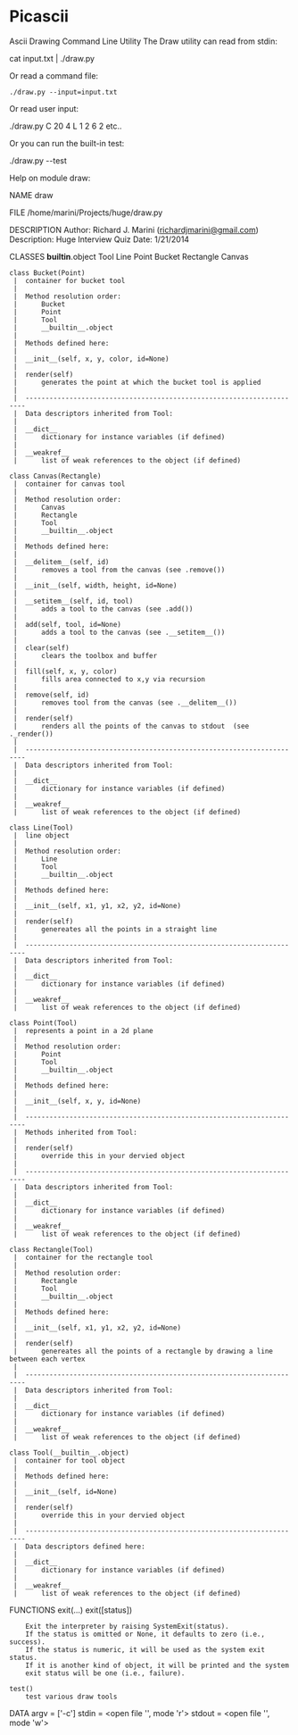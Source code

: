 Picascii
========

Ascii Drawing Command Line Utility
The Draw utility can read from stdin:

   cat input.txt | ./draw.py

Or read a command file:

    ./draw.py --input=input.txt

Or read user input:

   ./draw.py 
   C 20 4 <enter>
   L 1 2 6 2 <enter>
   etc..

Or you can run the built-in test:

   ./draw.py --test

Help on module draw:

NAME
    draw

FILE
    /home/marini/Projects/huge/draw.py

DESCRIPTION
    Author: Richard J. Marini (richardjmarini@gmail.com)
    Description: Huge Interview Quiz
    Date: 1/21/2014

CLASSES
    __builtin__.object
        Tool
            Line
            Point
                Bucket
            Rectangle
                Canvas
    
    class Bucket(Point)
     |  container for bucket tool
     |  
     |  Method resolution order:
     |      Bucket
     |      Point
     |      Tool
     |      __builtin__.object
     |  
     |  Methods defined here:
     |  
     |  __init__(self, x, y, color, id=None)
     |  
     |  render(self)
     |      generates the point at which the bucket tool is applied
     |  
     |  ----------------------------------------------------------------------
     |  Data descriptors inherited from Tool:
     |  
     |  __dict__
     |      dictionary for instance variables (if defined)
     |  
     |  __weakref__
     |      list of weak references to the object (if defined)
    
    class Canvas(Rectangle)
     |  container for canvas tool
     |  
     |  Method resolution order:
     |      Canvas
     |      Rectangle
     |      Tool
     |      __builtin__.object
     |  
     |  Methods defined here:
     |  
     |  __delitem__(self, id)
     |      removes a tool from the canvas (see .remove())
     |  
     |  __init__(self, width, height, id=None)
     |  
     |  __setitem__(self, id, tool)
     |      adds a tool to the canvas (see .add())
     |  
     |  add(self, tool, id=None)
     |      adds a tool to the canvas (see .__setitem__())
     |  
     |  clear(self)
     |      clears the toolbox and buffer
     |  
     |  fill(self, x, y, color)
     |      fills area connected to x,y via recursion
     |  
     |  remove(self, id)
     |      removes tool from the canvas (see .__delitem__())
     |  
     |  render(self)
     |      renders all the points of the canvas to stdout  (see ._render())
     |  
     |  ----------------------------------------------------------------------
     |  Data descriptors inherited from Tool:
     |  
     |  __dict__
     |      dictionary for instance variables (if defined)
     |  
     |  __weakref__
     |      list of weak references to the object (if defined)
    
    class Line(Tool)
     |  line object
     |  
     |  Method resolution order:
     |      Line
     |      Tool
     |      __builtin__.object
     |  
     |  Methods defined here:
     |  
     |  __init__(self, x1, y1, x2, y2, id=None)
     |  
     |  render(self)
     |      genereates all the points in a straight line
     |  
     |  ----------------------------------------------------------------------
     |  Data descriptors inherited from Tool:
     |  
     |  __dict__
     |      dictionary for instance variables (if defined)
     |  
     |  __weakref__
     |      list of weak references to the object (if defined)
    
    class Point(Tool)
     |  represents a point in a 2d plane
     |  
     |  Method resolution order:
     |      Point
     |      Tool
     |      __builtin__.object
     |  
     |  Methods defined here:
     |  
     |  __init__(self, x, y, id=None)
     |  
     |  ----------------------------------------------------------------------
     |  Methods inherited from Tool:
     |  
     |  render(self)
     |      override this in your dervied object
     |  
     |  ----------------------------------------------------------------------
     |  Data descriptors inherited from Tool:
     |  
     |  __dict__
     |      dictionary for instance variables (if defined)
     |  
     |  __weakref__
     |      list of weak references to the object (if defined)
    
    class Rectangle(Tool)
     |  container for the rectangle tool
     |  
     |  Method resolution order:
     |      Rectangle
     |      Tool
     |      __builtin__.object
     |  
     |  Methods defined here:
     |  
     |  __init__(self, x1, y1, x2, y2, id=None)
     |  
     |  render(self)
     |      genereates all the points of a rectangle by drawing a line between each vertex
     |  
     |  ----------------------------------------------------------------------
     |  Data descriptors inherited from Tool:
     |  
     |  __dict__
     |      dictionary for instance variables (if defined)
     |  
     |  __weakref__
     |      list of weak references to the object (if defined)
    
    class Tool(__builtin__.object)
     |  container for tool object
     |  
     |  Methods defined here:
     |  
     |  __init__(self, id=None)
     |  
     |  render(self)
     |      override this in your dervied object
     |  
     |  ----------------------------------------------------------------------
     |  Data descriptors defined here:
     |  
     |  __dict__
     |      dictionary for instance variables (if defined)
     |  
     |  __weakref__
     |      list of weak references to the object (if defined)

FUNCTIONS
    exit(...)
        exit([status])
        
        Exit the interpreter by raising SystemExit(status).
        If the status is omitted or None, it defaults to zero (i.e., success).
        If the status is numeric, it will be used as the system exit status.
        If it is another kind of object, it will be printed and the system
        exit status will be one (i.e., failure).
    
    test()
        test various draw tools

DATA
    argv = ['-c']
    stdin = <open file '<stdin>', mode 'r'>
    stdout = <open file '<stdout>', mode 'w'>


